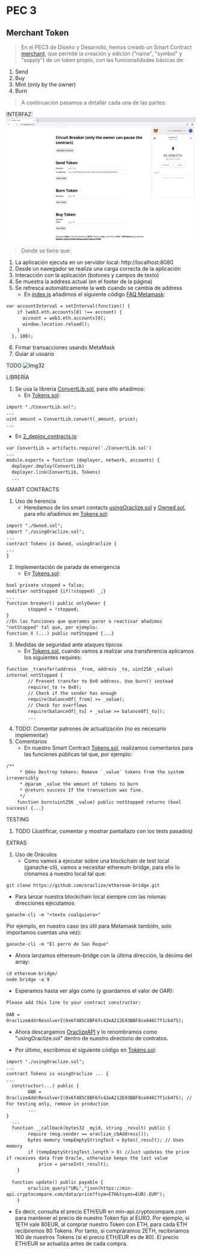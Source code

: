 # PEC 3

## Merchant Token

> En el PEC3 de Diseño y Desarrollo, hemos creado un Smart Contract [merchant](https://github.com/rpmaya/uah-ethereum/tree/master/Pec3/merchant), que permite la creación y edición ("name", "symbol" y "supply") de un token propio, con las funcionalidades básicas de:

1. Send 
2. Buy
3. Mint (only by the owner)
4. Burn

> A continuación pasamos a detallar cada una de las partes:

INTERFAZ:
![Img31](./img/Interfaz.png)

> Donde se tiene que:

1. La aplicación ejecuta en un servidor local: http://localhost:8080
2. Desde un navegador se realiza una carga correcta de la aplicación
3. Interacción con la aplicación (botones y campos de texto)
4. Se muestra la address actual (en el footer de la página)
5. Se refresca automáticamente la web cuando se cambia de address
    -   En [index.js](https://github.com/rpmaya/uah-ethereum/blob/master/Pec3/merchant/app/scripts/index.js) añadimos el siguiente código [FAQ Metamask](https://github.com/MetaMask/faq/blob/master/DEVELOPERS.md#ear-listening-for-selected-account-changes):
```
var accountInterval = setInterval(function() {
    if (web3.eth.accounts[0] !== account) {
      account = web3.eth.accounts[0];
      window.location.reload();
    }
  }, 100);
```
6. Firmar transacciones usando MetaMask
7. Guiar al usuario
   
TODO ![Img32](./img/FirmaYGuia.png)

LIBRERÍA
1. Se usa la librería [ConvertLib.sol](https://github.com/rpmaya/uah-ethereum/blob/master/Pec3/merchant/contracts/ConvertLib.sol), para ello añadimos:
   -  En [Tokens.sol](https://github.com/rpmaya/uah-ethereum/blob/master/Pec3/merchant/contracts/Tokens.sol):
```
import "./ConvertLib.sol";
...
uint amount = ConvertLib.convert(_amount, price);
...
```
  - En [2_deploy_contracts.js](https://github.com/rpmaya/uah-ethereum/blob/master/Pec3/merchant/migrations/2_deploy_contracts.js):
```
var ConvertLib = artifacts.require('./ConvertLib.sol')
...
module.exports = function (deployer, network, accounts) {
  deployer.deploy(ConvertLib)
  deployer.link(ConvertLib, Tokens)
  ...
``` 

SMART CONTRACTS
1. Uso de herencia
   - Heredamos de los smart contacts [usingOraclize.sol](https://github.com/rpmaya/uah-ethereum/blob/master/Pec3/merchant/contracts/usingOraclize.sol) y [Owned.sol](https://github.com/rpmaya/uah-ethereum/blob/master/Pec3/merchant/contracts/Owned.sol), para ello añadimos en [Tokens.sol](https://github.com/rpmaya/uah-ethereum/blob/master/Pec3/merchant/contracts/Tokens.sol):
```
import "./Owned.sol";
import "./usingOraclize.sol";
...
contract Tokens is Owned, usingOraclize {
...
}
```  
2. Implementación de parada de emergencia
   - En [Tokens.sol](https://github.com/rpmaya/uah-ethereum/blob/master/Pec3/merchant/contracts/Tokens.sol):
```
bool private stopped = false;
modifier notStopped {if(!stopped) _;}
...
function breaker() public onlyOwner {
        stopped = !stopped;
}
//En las funciones que queramos parar o reactivar añadimos "notStopped" tal que, por ejemplo:
function X (...) public notStopped {...}
```
3. Medidas de seguridad ante ataques típicos
   - En [Tokens.sol](https://github.com/rpmaya/uah-ethereum/blob/master/Pec3/merchant/contracts/Tokens.sol), cuando vamos a realizar una transferencia aplicamos los siguientes requires:
```
function _transfer(address _from, address _to, uint256 _value) internal notStopped {
        // Prevent transfer to 0x0 address. Use burn() instead
        require(_to != 0x0);
        // Check if the sender has enough
        require(balanceOf[_from] >= _value);
        // Check for overflows
        require(balanceOf[_to] + _value >= balanceOf[_to]);
        ...
```
4. TODO: Comentar patrones de actualización (no es necesario implementar)
5. Comentarios
   - En nuestro Smart Contract [Tokens.sol](https://github.com/rpmaya/uah-ethereum/blob/master/Pec3/merchant/contracts/Tokens.sol), realizamos comentarios para las funciones públicas tal que, por ejemplo:
```
/**
     * @dev Destroy tokens: Remove `_value` tokens from the system irreversibly
     * @param _value the amount of tokens to burn
     * @return success If the transaction was fine.
     */
    function burn(uint256 _value) public notStopped returns (bool success) {...}
```
TESTING
1. TODO (Justificar, comentar y mostrar pantallazo con los tests pasados)

EXTRAS
1. Uso de Oráculos
   - Como vamos a ejecutar sobre una blockchain de test local (ganache-cli), vamos a necesitar ethereum-bridge, para ello lo clonamos a nuestro local tal que:
```
git clone https://github.com/oraclize/ethereum-bridge.git
```
  - Para lanzar nuestra blockchain local siempre con las mismas direcciones ejecutamos
```
ganache-cli -m "<texto cualquiera>"
```
Por ejemplo, en nuestro caso (es útil para Metamask también, solo importamos cuentas una vez):
```
ganache-cli -m "El perro de San Roque"
```
  - Ahora lanzamos ethereum-bridge con la última dirección, la décima del array:
```
cd ethereum-bridge/
node bridge -a 9 
```
  - Esperamos hasta ver algo como (y guardamos el valor de OAR):
```
Please add this line to your contract constructor:

OAR = OraclizeAddrResolverI(0x6f485C8BF6fc43eA212E93BBF8ce046C7f1cb475);
```

 - Ahora descargamos [OraclizeAPI](https://github.com/oraclize/ethereum-api/blob/master/oraclizeAPI_0.4.25.sol) y lo renombramos como "usingOraclize.sol" dentro de nuestro directorio de contratos.

- Por último, escribimos el siguiente código en [Tokens.sol](https://github.com/rpmaya/uah-ethereum/blob/master/Pec3/merchant/contracts/Tokens.sol):
```
import "./usingOraclize.sol";
...
contract Tokens is usingOraclize ... {
...
  constructor(...) public {
        OAR = OraclizeAddrResolverI(0x6f485C8BF6fc43eA212E93BBF8ce046C7f1cb475); // For testing only, remove in production
        ...
}
  ...
  function __callback(bytes32 _myid, string _result) public {
        require (msg.sender == oraclize_cbAddress());
        bytes memory tempEmptyStringTest = bytes(_result); // Uses memory
        if (tempEmptyStringTest.length > 0) //Just updates the price if receives data from Oracle, otherwise keeps the last value
            price = parseInt(_result);
    }  

  function update() public payable {
        oraclize_query("URL","json(https://min-api.cryptocompare.com/data/price?fsym=ETH&tsyms=EUR).EUR");
    }
```
  - Es decir, consulta el precio ETH/EUR en min-api.cryptocompare.com para mantener el precio de nuestro Token fijo al EURO. Por ejemplo, si 1ETH vale 80EUR, al comprar nuestro Token con ETH, para cada ETH recibiremos 80 Tokens. Por tanto, si compráramos 2ETH, recibiríamos 160 de nuestros Tokens (si el precio ETH/EUR es de 80). El precio ETH/EUR se actualiza antes de cada compra.